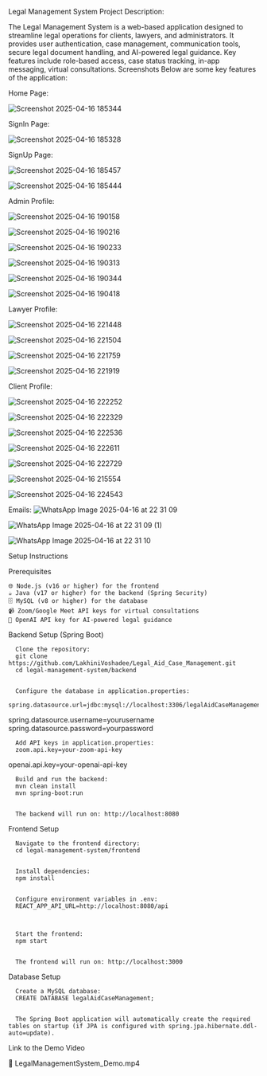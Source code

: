Legal Management System
Project Description:

The Legal Management System is a web-based application designed to streamline legal operations for clients, lawyers, and administrators. It provides user authentication, case management, communication tools, secure legal document handling, and AI-powered legal guidance. Key features include role-based access, case status tracking, in-app messaging, virtual consultations.
Screenshots
Below are some key features of the application:

Home Page: 

![Screenshot 2025-04-16 185344](https://github.com/user-attachments/assets/6e2bde9a-ef94-4de5-a4f5-5ec5eb6be2c6)


SignIn Page:


![Screenshot 2025-04-16 185328](https://github.com/user-attachments/assets/4b9ce1fc-39d0-4813-abfb-1cb862738818)

SignUp Page:

![Screenshot 2025-04-16 185457](https://github.com/user-attachments/assets/128c81eb-e7e7-4c1b-aa42-6ec79739603a)

![Screenshot 2025-04-16 185444](https://github.com/user-attachments/assets/ee1a56d0-3076-402c-9dfa-695d7dad07ab)



Admin Profile:


![Screenshot 2025-04-16 190158](https://github.com/user-attachments/assets/7dce374e-44de-4c69-b1cd-45716f8b7b8d)

![Screenshot 2025-04-16 190216](https://github.com/user-attachments/assets/72320df9-6227-4488-9478-088d1a4e4f4f)

![Screenshot 2025-04-16 190233](https://github.com/user-attachments/assets/7fd3eb3f-9f73-4e34-975a-d84e1b06b98a)

![Screenshot 2025-04-16 190313](https://github.com/user-attachments/assets/e8846ff9-1d5e-490c-996c-ec8bc62f5ac9)

![Screenshot 2025-04-16 190344](https://github.com/user-attachments/assets/5406147f-2772-41c1-b9f3-59958dc1d170)

![Screenshot 2025-04-16 190418](https://github.com/user-attachments/assets/32a4ac2d-26fe-494a-bc04-ebead118be4d)



Lawyer Profile:


![Screenshot 2025-04-16 221448](https://github.com/user-attachments/assets/23d8c3f7-5694-4d31-bb85-2c731a29379b)

![Screenshot 2025-04-16 221504](https://github.com/user-attachments/assets/bcbc2aeb-4769-4351-ab30-2926f5968239)

![Screenshot 2025-04-16 221759](https://github.com/user-attachments/assets/049eb28d-2803-4f84-be56-7ee8b5c0086e)

![Screenshot 2025-04-16 221919](https://github.com/user-attachments/assets/1188cf35-99a6-4fd7-9668-40a15b193d5c)



Client Profile:


![Screenshot 2025-04-16 222252](https://github.com/user-attachments/assets/33e1a554-81e1-4c25-83b1-c11dcf0abe12)

![Screenshot 2025-04-16 222329](https://github.com/user-attachments/assets/c19c44d7-c6b7-4121-87cf-c905efee3200)

![Screenshot 2025-04-16 222536](https://github.com/user-attachments/assets/a753dbbf-d2ee-4a9b-bb35-87d989b18573)

![Screenshot 2025-04-16 222611](https://github.com/user-attachments/assets/9794dad4-d556-461e-876b-a10d9b243976)

![Screenshot 2025-04-16 222729](https://github.com/user-attachments/assets/3768124f-3c6f-4cc9-bbc5-05862b4050c8)

![Screenshot 2025-04-16 215554](https://github.com/user-attachments/assets/60e4678b-4f5e-4e5a-bfa2-e60f1933054f)

![Screenshot 2025-04-16 224543](https://github.com/user-attachments/assets/d3f65cd3-73a7-4cf6-9045-5ccf3592f8a5)


Emails:
![WhatsApp Image 2025-04-16 at 22 31 09](https://github.com/user-attachments/assets/44f329af-6dce-441d-b323-e08022dd5185)

![WhatsApp Image 2025-04-16 at 22 31 09 (1)](https://github.com/user-attachments/assets/0c5f5e3a-f82c-49b9-9ab5-0c92c931168d)

![WhatsApp Image 2025-04-16 at 22 31 10](https://github.com/user-attachments/assets/cbdd1aeb-cf32-4f7a-bdcc-e90a67e5af5d)


Setup Instructions


Prerequisites

  
    🌐 Node.js (v16 or higher) for the frontend
    ☕ Java (v17 or higher) for the backend (Spring Security)
    🗄️ MySQL (v8 or higher) for the database
    📹 Zoom/Google Meet API keys for virtual consultations
    🤖 OpenAI API key for AI-powered legal guidance
  


Backend Setup (Spring Boot)

  
    
      Clone the repository:
      git clone https://github.com/LakhiniVoshadee/Legal_Aid_Case_Management.git
      cd legal-management-system/backend
    
    
      Configure the database in application.properties:
      spring.datasource.url=jdbc:mysql://localhost:3306/legalAidCaseManagement
spring.datasource.username=yourusername
spring.datasource.password=yourpassword
      
    
    
      Add API keys in application.properties:
      zoom.api.key=your-zoom-api-key
openai.api.key=your-openai-api-key
      
    
    
      Build and run the backend:
      mvn clean install
      mvn spring-boot:run
    
    
      The backend will run on: http://localhost:8080
    
  


Frontend Setup 

  
    
      Navigate to the frontend directory:
      cd legal-management-system/frontend
    
    
      Install dependencies:
      npm install
    
    
      Configure environment variables in .env:
      REACT_APP_API_URL=http://localhost:8080/api
      
    
    
      Start the frontend:
      npm start
    
    
      The frontend will run on: http://localhost:3000
    
  


Database Setup

  
    
      Create a MySQL database:
      CREATE DATABASE legalAidCaseManagement;
    
    
      The Spring Boot application will automatically create the required tables on startup (if JPA is configured with spring.jpa.hibernate.ddl-auto=update).
    
  


Link to the Demo Video

  🎥 LegalManagementSystem_Demo.mp4


